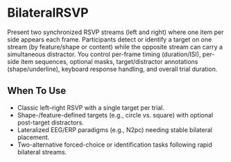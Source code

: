 # BilateralRSVP

Present two synchronized RSVP streams (left and right) where one item per side appears each frame. Participants detect or identify a target on one stream (by feature/shape or content) while the opposite stream can carry a simultaneous distractor. You control per-frame timing (duration/ISI), per-side item sequences, optional masks, target/distractor annotations (shape/underline), keyboard response handling, and overall trial duration.

## When To Use

- Classic left–right RSVP with a single target per trial.
- Shape-/feature-defined targets (e.g., circle vs. square) with optional post-target distractors.
- Lateralized EEG/ERP paradigms (e.g., N2pc) needing stable bilateral placement.
- Two-alternative forced-choice or identification tasks following rapid bilateral streams.